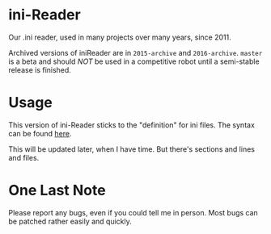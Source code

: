 # ini-Reader

Our .ini reader, used in many projects over many years, since 2011.

Archived versions of iniReader are in `2015-archive` and `2016-archive`. `master` is a beta and should *NOT* be used in a competitive robot until a semi-stable release is finished.

# Usage

This version of ini-Reader sticks to the "definition" for ini files. The syntax can be found [here](https://en.wikipedia.org/wiki/INI_file).

This will be updated later, when I have time. But there's sections and lines and files.

# One Last Note

Please report any bugs, even if you could tell me in person. Most bugs can be patched rather easily and quickly.
